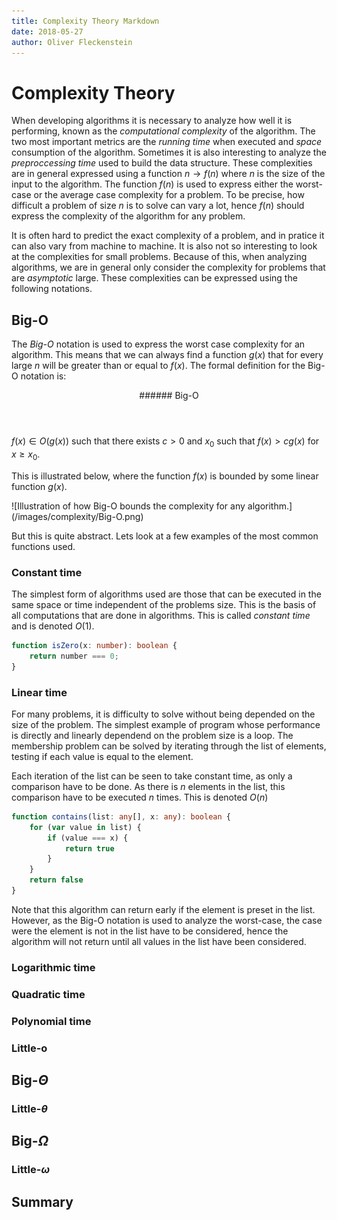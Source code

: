 ```yaml
---
title: Complexity Theory Markdown
date: 2018-05-27
author: Oliver Fleckenstein
---
```

# Complexity Theory

<!-- Time and space -->
When developing algorithms it is necessary to analyze how well it is performing, known as the *computational complexity* of the algorithm.
The two most important metrics are the *running time* when executed and *space* consumption of the algorithm.
Sometimes it is also interesting to analyze the *preproccessing time* used to build the data structure.
These complexities are in general expressed using a function $n \rightarrow f(n)$ where $n$ is the size of the input to the algorithm.
The function $f(n)$ is used to express either the worst-case or the average case complexity for a problem.
To be precise, how difficult a problem of size $n$ is to solve can vary a lot, hence $f(n)$ should express the complexity of the algorithm for any problem.

<!-- Asymptotic -->
It is often hard to predict the exact complexity of a problem, and in pratice it can also vary from machine to machine.
It is also not so interesting to look at the complexities for small problems.
Because of this, when analyzing algorithms, we are in general only consider the complexity for problems that are *asymptotic* large.
These complexities can be expressed using the following notations.

## Big-O

The *Big-O* notation is used to express the worst case complexity for an algorithm.
This means that we can always find a function $g(x)$ that for every large $n$ will be greater than or equal to $f(x)$.
The formal definition for the Big-O notation is:

<div class="definition">
<header>
###### Big-O
</header>
<section>

$f(x) \in O(g(x))$ such that there exists $c > 0$ and $x_0$ such that $f(x) > c g(x)$ for $x \geq x_0$.
</section>
</div>

This is illustrated below, where the function $f(x)$ is bounded by some linear function $g(x)$.

<div style="max-width:500px" class="center">
![Illustration of how Big-O bounds the complexity for any algorithm.](/images/complexity/Big-O.png)
</div>

But this is quite abstract.
Lets look at a few examples of the most common functions used.

### Constant time

The simplest form of algorithms used are those that can be executed in the same space or time independent of the problems size.
This is the basis of all computations that are done in algorithms.
This is called *constant time* and is denoted $O(1)$.

```Typescript
function isZero(x: number): boolean {
    return number === 0;
}
```

### Linear time

For many problems, it is difficulty to solve without being depended on the size of the problem.
The simplest example of program whose performance is directly and linearly dependend on the problem size is a loop.
The membership problem can be solved by iterating through the list of elements, testing if each value is equal to the element.

Each iteration of the list can be seen to take constant time, as only a comparison have to be done.
As there is $n$ elements in the list, this comparison have to be executed $n$ times.
This is denoted $O(n)$

```Typescript
function contains(list: any[], x: any): boolean {
    for (var value in list) {
        if (value === x) {
            return true
        }
    }
    return false
}
```

Note that this algorithm can return early if the element is preset in the list.
However, as the Big-O notation is used to analyze the worst-case, the case were the element is not in the list have to be considered, hence the algorithm will not return until all values in the list have been considered.

### Logarithmic time

### Quadratic time

### Polynomial time

### Little-o

## Big-$\Theta$

### Little-$\theta$

## Big-$\Omega$

### Little-$\omega$

## Summary

